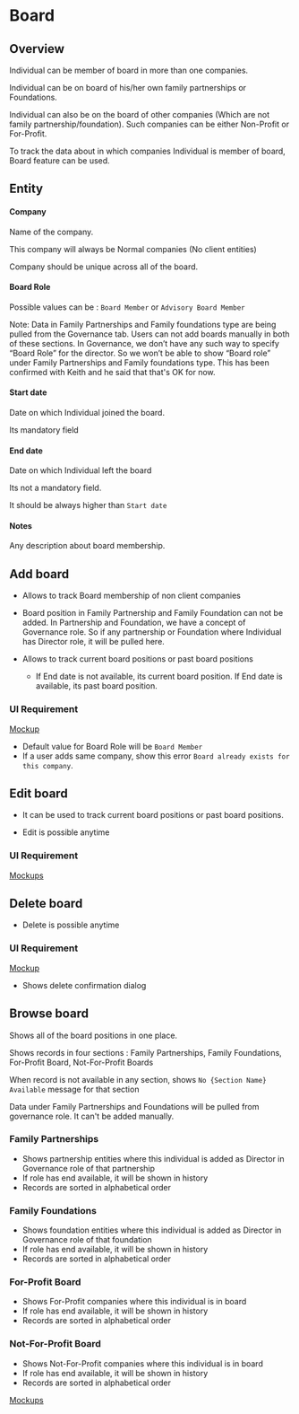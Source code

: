 # Board

## Overview

Individual can be member of board in more than one companies. 

Individual can be on board of his/her own family partnerships or Foundations.

Individual can also be on the board of other companies (Which are not family partnership/foundation). Such companies can be either Non-Profit or For-Profit.

To track the data about in which companies Individual is member of board, Board feature can be used.

## Entity

#### Company 

Name of the company. 

This company will always be Normal companies (No client entities)

Company should be unique across all of the board.

#### Board Role

Possible values can be : `Board Member` or `Advisory Board Member`

Note: Data in Family Partnerships and Family foundations type are being pulled from the Governance tab. Users can not add boards manually in both of these sections. In Governance, we don’t have any such way to specify “Board Role” for the director. So we won’t be able to show “Board role” under  Family Partnerships and Family foundations type. This has been confirmed with Keith and he said that that's OK for now. 

#### Start date

Date on which Individual joined the board.

Its mandatory field

#### End date

Date on which Individual left the board

Its not a mandatory field.

It should be always higher than `Start date` 

#### Notes

Any description about board membership. 



## Add board

- Allows to track Board membership of non client companies
- Board position in Family Partnership and Family Foundation can not be added. In Partnership and Foundation, we have a concept of Governance role. So if any partnership or Foundation where Individual has Director role, it will be pulled here.

- Allows to track current board positions or past board positions
  - If End date is not available, its current board position. If End date is available, its past board position.

### UI Requirement

[Mockup](https://drive.google.com/file/d/1RDCx1QpoQzcg1gDqoah8ixH6I2AEiJZA/view?usp=sharing)

- Default value for Board Role will be `Board Member`
- If a user adds same company, show this error `Board already exists for this company`.

## Edit board

- It can be used to track current board positions or past board positions.

- Edit is possible anytime

### UI Requirement

[Mockups](https://drive.google.com/file/d/1A-PEhZg8e6iBgZFqg92b9yVWhIjmgAGe/view?usp=sharing)

## Delete board

- Delete is possible anytime

### UI Requirement

[Mockup](https://drive.google.com/file/d/1QcLYKjjtbhsKTMgd5r1QcHLzUmBoAQNH/view?usp=sharing)

- Shows delete confirmation dialog

## Browse board

Shows all of the board positions in one place. 

Shows records in four sections : Family Partnerships,  Family Foundations, For-Profit Board, Not-For-Profit Boards

When record is not available in any section, shows `No {Section Name} Available` message for that section

Data under Family Partnerships and Foundations will be pulled from governance role. It can't be added manually.

### Family Partnerships

- Shows partnership entities where this individual is added as Director in Governance role of that partnership
- If role has end available, it will be shown in history
- Records are sorted in alphabetical order

### Family Foundations

- Shows foundation entities where this individual is added as Director in Governance role of that foundation
- If role has end available, it will be shown in history
- Records are sorted in alphabetical order

### For-Profit Board

- Shows For-Profit companies where this individual is in board
- If role has end available, it will be shown in history
- Records are sorted in alphabetical order

### Not-For-Profit Board

- Shows Not-For-Profit companies where this individual is in board
- If role has end available, it will be shown in history
- Records are sorted in alphabetical order

[Mockups](https://drive.google.com/file/d/1Tw20htoLFHVT8DbE2t8YIM7fsec7UtB0/view?usp=sharing)